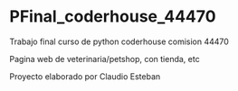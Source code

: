 # PFinal_coderhouse_44470

Trabajo final curso de python coderhouse comision 44470

Pagina web de veterinaria/petshop, con tienda, etc

Proyecto elaborado por Claudio Esteban
